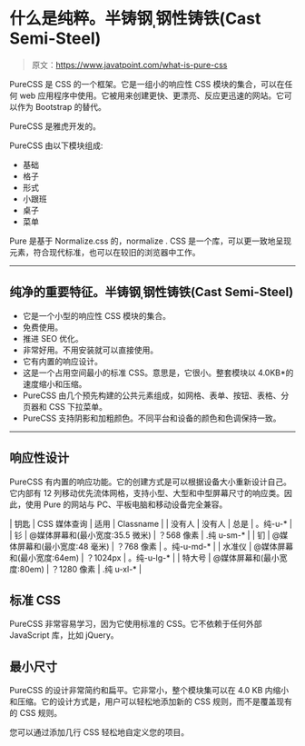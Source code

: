 # 什么是纯粹。半铸钢ˌ钢性铸铁(Cast Semi-Steel)

> 原文：<https://www.javatpoint.com/what-is-pure-css>

PureCSS 是 CSS 的一个框架。它是一组小的响应性 CSS 模块的集合，可以在任何 web 应用程序中使用。它被用来创建更快、更漂亮、反应更迅速的网站。它可以作为 Bootstrap 的替代。

PureCSS 是雅虎开发的。

PureCSS 由以下模块组成:

*   基础
*   格子
*   形式
*   小跟班
*   桌子
*   菜单

Pure 是基于 Normalize.css 的，normalize . CSS 是一个库，可以更一致地呈现元素，符合现代标准，也可以在较旧的浏览器中工作。

* * *

## 纯净的重要特征。半铸钢ˌ钢性铸铁(Cast Semi-Steel)

*   它是一个小型的响应性 CSS 模块的集合。
*   免费使用。
*   推进 SEO 优化。
*   非常好用。不用安装就可以直接使用。
*   它有内置的响应设计。
*   这是一个占用空间最小的标准 CSS。意思是，它很小。整套模块以 4.0KB*的速度缩小和压缩。
*   PureCSS 由几个预先构建的公共元素组成，如网格、表单、按钮、表格、分页器和 CSS 下拉菜单。
*   PureCSS 支持阴影和加粗颜色。不同平台和设备的颜色和色调保持一致。

* * *

## 响应性设计

PureCSS 有内置的响应功能。它的创建方式是可以根据设备大小重新设计自己。它内部有 12 列移动优先流体网格，支持小型、大型和中型屏幕尺寸的响应类。因此，使用 Pure 的网站与 PC、平板电脑和移动设备完全兼容。

| 钥匙 | CSS 媒体查询 | 适用 | Classname |
| 没有人 | 没有人 | 总是 | 。纯-u-* |
| 钐 | @媒体屏幕和(最小宽度:35.5 微米) | ？568 像素 | .纯 u-sm-* |
| 钔 | @媒体屏幕和(最小宽度:48 毫米) | ？768 像素 | 。纯-u-md-* |
| 水准仪 | @媒体屏幕和(最小宽度:64em) | ？1024px | 。纯-u-lg-* |
| 特大号 | @媒体屏幕和(最小宽度:80em) | ？1280 像素 | .纯 u-xl-* |

## 标准 CSS

PureCSS 非常容易学习，因为它使用标准的 CSS。它不依赖于任何外部 JavaScript 库，比如 jQuery。

## 最小尺寸

PureCSS 的设计非常简约和扁平。它非常小，整个模块集可以在 4.0 KB 内缩小和压缩。它的设计方式是，用户可以轻松地添加新的 CSS 规则，而不是覆盖现有的 CSS 规则。

您可以通过添加几行 CSS 轻松地自定义您的项目。